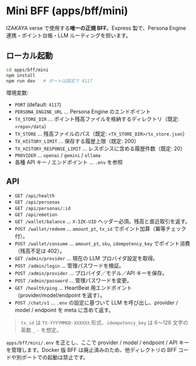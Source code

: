 # Mini BFF (apps/bff/mini)

IZAKAYA verse で使用する**唯一の正規 BFF**。Express 製で、Persona Engine 連携・ポイント台帳・LLM ルーティングを担います。

## ローカル起動
```bash
cd apps/bff/mini
npm install
npm run dev   # ポートは固定で 4117
```

環境変数:
- `PORT` (default: `4117`)
- `PERSONA_ENGINE_URL` … Persona Engine のエンドポイント
- `TX_STORE_DIR` … ポイント残高ファイルを格納するディレクトリ（既定: `<repo>/data`）
- `TX_STORE` … 残高ファイルのパス（既定: `<TX_STORE_DIR>/tx_store.json`）
- `TX_HISTORY_LIMIT` … 保存する履歴上限（既定: 200）
- `TX_HISTORY_RESPONSE_LIMIT` … レスポンスに含める履歴件数（既定: 20）
- `PROVIDER` … `openai` / `gemini` / `ollama`
- 各種 API キー / エンドポイント … `.env` を参照

## API
- `GET /api/health`
- `GET /api/personas`
- `GET /api/personas/:id`
- `GET /api/emotion`
- `GET /wallet/balance` … `X-IZK-UID` ヘッダー必須。残高と直近取引を返す。
- `POST /wallet/redeem` … `amount_pt`, `tx_id` でポイント加算（冪等チェック付）。
- `POST /wallet/consume` … `amount_pt`, `sku`, `idempotency_key` でポイント消費（残高不足は 402）。
- `GET /admin/provider` … 現在の LLM プロバイダ設定を取得。
- `POST /admin/login` … 管理パスワードを検証。
- `POST /admin/provider` … プロバイダ／モデル／API キーを保存。
- `POST /admin/password` … 管理パスワードを変更。
- `GET /health/ping` … HeartBeat 用エンドポイント（provider/model/endpoint を返す）。
- `POST /chat/v1` … `.env` の設定に基づいて LLM を呼び出し、provider / model / endpoint を meta に含めて返す。

> `tx_id` は `TX-YYYYMMDD-XXXXXX` 形式、`idempotency_key` は 6〜128 文字の英数 `_` `-` を想定。

`apps/bff/mini/.env` を正とし、ここで provider / model / endpoint / API キーを管理します。Docker 版 BFF は廃止済みのため、他ディレクトリの BFF コードや別ポートでの起動は禁止です。
